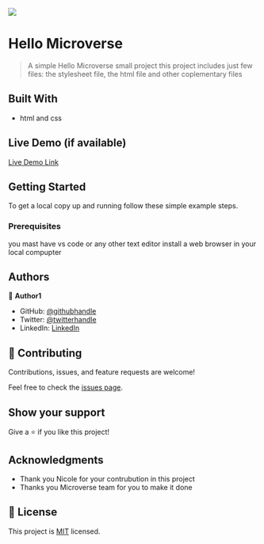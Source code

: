 ![](https://img.shields.io/badge/Microverse-blueviolet)

# Hello Microverse

> A simple  Hello Microverse small project this project includes just few files: the stylesheet file, the html file and other coplementary files 


## Built With

- html and css

## Live Demo (if available)

[Live Demo Link](https://livedemo.com)


## Getting Started

To get a local copy up and running follow these simple example steps.

### Prerequisites
you mast have vs code or any other text editor
install a web browser in your local compupter



## Authors

👤 **Author1**

- GitHub: [@githubhandle](https://github.com/GloireIrenge)
- Twitter: [@twitterhandle](https://twitter.com/mufungizigloire1)
- LinkedIn: [LinkedIn](https://linkedin.com/in/mufungizigloire)


## 🤝 Contributing

Contributions, issues, and feature requests are welcome!

Feel free to check the [issues page](../../issues/).

## Show your support

Give a ⭐️ if you like this project!

## Acknowledgments

- Thank you Nicole for your contrubution in this project
- Thanks you Microverse team for you to make it done


## 📝 License

This project is [MIT](./MIT.md) licensed.
